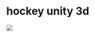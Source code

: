 # hockey unity 3d
[![](http://img.youtube.com/vi/kV2LOvPD2oQ/0.jpg)]("http://www.youtube.com/watch?v=kV2LOvPD2oQ")
